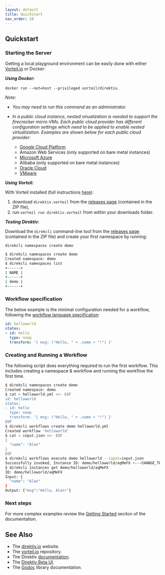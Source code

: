 ```yaml
---
layout: default
title: Quickstart
nav_order: 10
---
```


## Quickstart

### Starting the Server

Getting a local playground environment can be easily done with either [Vorteil.io](github.com/vorteil/vorteil) or Docker:



***Using Docker:***

`docker run --net=host --privileged vorteil/direktiv`. 

*Note:*

- *You may need to run this command as an administrator.*

- *In a public cloud instance, nested virualization is needed to support the firecracker micro-VMs. Each public cloud provider has different configuration settings which need to be applied to enable nested virtualization. Examples are shown below for each public cloud provider:*
  - [Google Cloud Platform](https://cloud.google.com/compute/docs/instances/enable-nested-virtualization-vm-instances)
  - Amazon Web Services (only supported on bare metal instances)
  - [Microsoft Azure](https://docs.microsoft.com/en-us/azure/virtual-machines/windows/nested-virtualization)
  - Alibaba (only supported on bare metal instances)
  - [Oracle Cloud](https://blogs.oracle.com/cloud-infrastructure/nested-kvm-virtualization-on-oracle-iaas)
  - [VMware](https://communities.vmware.com/t5/Nested-Virtualization-Documents/Running-Nested-VMs/ta-p/2781466)



***Using Vorteil:***

With Vorteil installed (full instructions [here](https://github.com/vorteil/vorteil)):

 1. download `direktiv.vorteil` from the [releases page](https://github.com/vorteil/direktiv/releases) (contained in the ZIP file), 
 2. run `vorteil run direktiv.vorteil` from within your downloads folder.



***Testing Direktiv***:

Download the `direkcli` command-line tool from the [releases page](https://github.com/vorteil/direktiv/releases)  (contained in the ZIP file) and create your first namespace by running:

`direkcli namespaces create demo`

```bash
$ direkcli namespaces create demo
Created namespace: demo
$ direkcli namespaces list
+------+
| NAME |
+------+
| demo |
+------+
```



### Workflow specification

The below example is the minimal configuration needed for a workflow, following the [workflow language specification](specification.html): 

```yaml
id: helloworld
states:
- id: hello
  type: noop
  transform: '{ msg: ("Hello, " + .name + "!") }'
```



### Creating and Running a Workflow

The following script does everything required to run the first workflow. This includes creating a namespace & workflow and running the workflow the first time.  

```bash
$ direkcli namespaces create demo
Created namespace: demo
$ cat > helloworld.yml <<- EOF
id: helloworld
states:
- id: hello
  type: noop
  transform: '{ msg: ("Hello, " + .name + "!") }'
EOF
$ direkcli workflows create demo helloworld.yml
Created workflow 'helloworld'
$ cat > input.json <<- EOF
{
  "name": "Alan"
}
EOF
$ direkcli workflows execute demo helloworld --input=input.json
Successfully invoked, Instance ID: demo/helloworld/aqMeFX <---CHANGE_THIS_TO_YOUR_VALUE
$ direkcli instances get demo/helloworld/aqMeFX
ID: demo/helloworld/aqMeFX
Input: {
  "name": "Alan"
}
Output: {"msg":"Hello, Alan!"}
```

### Next steps

For more complex examples review the [Getting Started](walkthrough/walkthrough.html) seciton of the documentation.

## See Also

* The [direktiv.io](https://direktiv.io/) website.
* The [vorteil.io](https://github.com/vorteil/vorteil/) repository.
* The Direktiv [documentation](https://docs.direktiv.io/).
* The [Direktiv Beta UI](http://wf.direktiv.io/).
* The [Godoc](https://godoc.org/github.com/vorteil/direktiv) library documentation.
